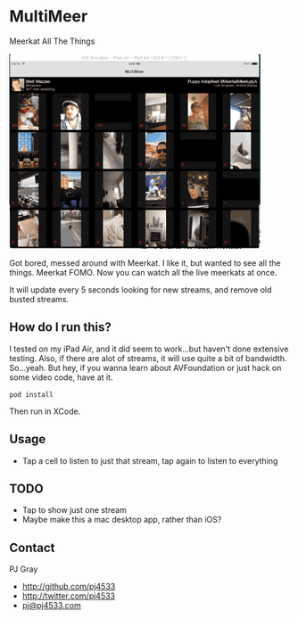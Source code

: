 # MultiMeer
Meerkat All The Things

![Screenshot](multimeer.gif "Screenshot")

Got bored, messed around with Meerkat. I like it, but wanted to see all the things.  Meerkat FOMO. Now you can watch all the live meerkats at once.

It will update every 5 seconds looking for new streams, and remove old busted streams.

## How do I run this?

I tested on my iPad Air, and it did seem to work...but haven't done extensive testing. Also, if there are alot of streams, it will use quite a bit of bandwidth. So...yeah. But hey, if you wanna learn about AVFoundation or just hack on some video code, have at it.

```
pod install
```

Then run in XCode.

## Usage

- Tap a cell to listen to just that stream, tap again to listen to everything

## TODO

-  Tap to show just one stream
-  Maybe make this a mac desktop app, rather than iOS?

## Contact

PJ Gray

- http://github.com/pj4533
- http://twitter.com/pj4533
- pj@pj4533.com
